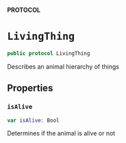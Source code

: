 **PROTOCOL**

# `LivingThing`

```swift
public protocol LivingThing
```

Describes an animal hierarchy of things

## Properties
### `isAlive`

```swift
var isAlive: Bool
```

Determines if the animal is alive or not

